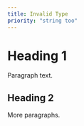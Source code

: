 ```yaml
---
title: Invalid Type
priority: "string too"
---
```


# Heading 1
Paragraph text.

## Heading 2
More paragraphs.
